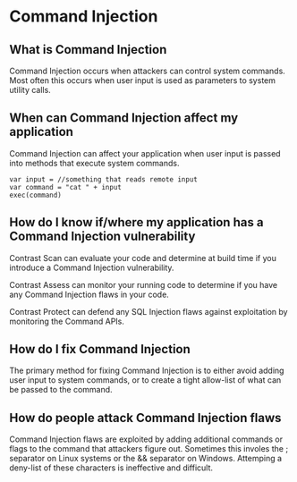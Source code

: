 # Command Injection

## What is Command Injection
Command Injection occurs when attackers can control system commands. Most often this occurs when user input is used as parameters to system utility calls.

## When can Command Injection affect my application

Command Injection can affect your application when user input is passed into methods that execute system commands.

```
var input = //something that reads remote input
var command = "cat " + input
exec(command)
```

## How do I know if/where my application has a Command Injection vulnerability

Contrast Scan can evaluate your code and determine at build time if you introduce a Command Injection vulnerability.

Contrast Assess can monitor your running code to determine if you have any Command Injection flaws in your code.

Contrast Protect can defend any SQL Injection flaws against exploitation by monitoring the Command APIs.

## How do I fix Command Injection

The primary method for fixing Command Injection is to either avoid adding user input to system commands, or to create a tight allow-list of what can be passed to the command.

## How do people attack Command Injection flaws

Command Injection flaws are exploited by adding additional commands or flags to the command that attackers figure out. Sometimes this involes the ; separator on Linux systems or the && separator on Windows. Attemping a deny-list of these characters is ineffective and difficult.